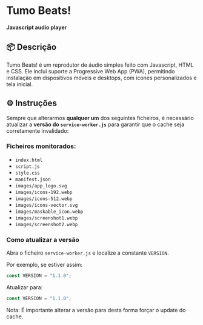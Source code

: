 # Tumo Beats!

**Javascript audio player**

## 📦 Descrição

Tumo Beats! é um reprodutor de áudio simples feito com Javascript, HTML e CSS. Ele inclui suporte a Progressive Web App (PWA), permitindo instalação em dispositivos móveis e desktops, com ícones personalizados e tela inicial.

## ⚙️ Instruções

Sempre que alterarmos **qualquer um** dos seguintes ficheiros, é necessário atualizar a **versão do `service-worker.js`** para garantir que o cache seja corretamente invalidado:

### Ficheiros monitorados:
- `index.html`
- `script.js`
- `style.css`
- `manifest.json`
- `images/app_logo.svg`
- `images/icons-192.webp`
- `images/icons-512.webp`
- `images/icons-vector.svg`
- `images/maskable_icon.webp`
- `images/screenshot1.webp`
- `images/screenshot2.webp`

### Como atualizar a versão

Abra o ficheiro `service-worker.js` e localize a constante `VERSION`.

Por exemplo, se estiver assim:

```js
const VERSION = "1.1.0";
```

Atualizar para:

```js
const VERSION = "1.1.0";
```

Nota: É importante alterar a versão para desta forma forçar o update do cache.